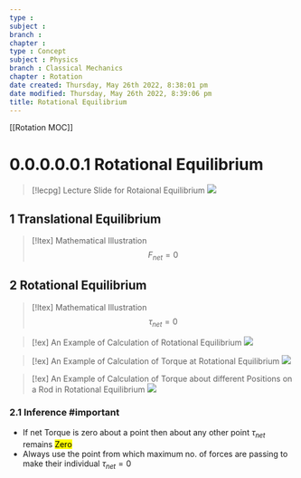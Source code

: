 ```yaml
---
type : 
subject : 
branch :
chapter :
type : Concept
subject : Physics
branch : Classical Mechanics
chapter : Rotation
date created: Thursday, May 26th 2022, 8:38:01 pm
date modified: Thursday, May 26th 2022, 8:39:06 pm
title: Rotational Equilibrium
---
```


[[Rotation MOC]]

# 0.0.0.0.0.1 Rotational Equilibrium
>[!lecpg] Lecture Slide for Rotaional Equilibrium
>![](https://i.imgur.com/h93mbAo.png)


## 1 Translational Equilibrium
>[!ltex] Mathematical Illustration
>$$F_{net} = 0$$
## 2 Rotational Equilibrium
>[!ltex] Mathematical Illustration
>$$\tau_{net} = 0$$


>[!ex] An Example of Calculation of Rotational Equilibrium
>![](https://i.imgur.com/o57WAeU.png)


>[!ex] An Example of Calculation of Torque at Rotational Equilibrium
>![](https://i.imgur.com/4iYw0Na.png)




>[!ex] An Example of Calculation of Torque about different Positions on a Rod in Rotational Equilibrium
>![](https://i.imgur.com/dX958dU.png)

### 2.1 Inference #important 
+ If net Torque is zero about a point then about any other point $\tau_{net}$ remains <mark class="hltr-blue">Zero</mark> 
+ Always use the point from which maximum no. of forces are passing to make their individual $\tau_{net} = 0$